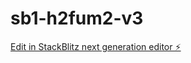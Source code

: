 # sb1-h2fum2-v3

[Edit in StackBlitz next generation editor ⚡️](https://stackblitz.com/~/github.com/islandronin/sb1-h2fum2-v3)
